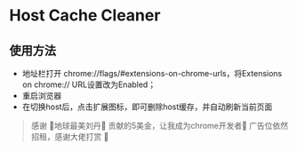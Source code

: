 # Host Cache Cleaner

## 使用方法
* 地址栏打开 chrome://flags/#extensions-on-chrome-urls，将Extensions on chrome:// URL设置改为Enabled；
* 重启浏览器
* 在切换host后，点击扩展图标，即可删除host缓存，并自动刷新当前页面

> 感谢 🤩地球最美刘丹🤩 贡献的5美金，让我成为chrome开发者🫴
> 广告位依然招租，感谢大佬打赏 🥳 